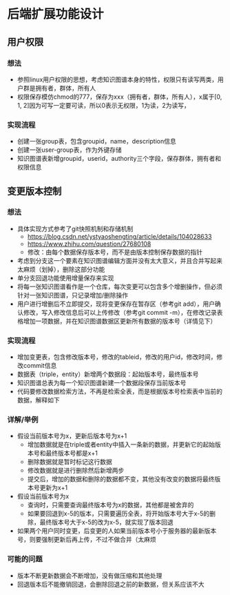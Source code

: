 # 后端扩展功能设计

## 用户权限

### 想法

- 参照linux用户权限的思想，考虑知识图谱本身的特性，权限只有读写两类，用户群是拥有者，群体，所有人
- 权限保存模仿chmod的777，保存为xxx（拥有者，群体，所有人），x属于[0, 1, 2]因为可写一定要可读，所以0表示无权限，1为读，2为读写，

### 实现流程

- 创建一张group表，包含groupid，name，description信息
- 创建一张user-group表，作为外键存储
- 知识图谱表新增groupid，userid，authority三个字段，保存群体，拥有者和权限信息

## 变更版本控制

### 想法

- 具体实现方式参考了git快照机制和存储机制
  - https://blog.csdn.net/ystyaoshengting/article/details/104028633
  - https://www.zhihu.com/question/27680108
  - 修改：由每个数据保存版本号，而不是由版本控制保存数据的指针
- 考虑到分支这一个要素在知识图谱编辑方面并没有太大意义，并且合并写起来太麻烦（划掉），删除这部分功能
- 单分支回退功能使用增量保存来实现
- 将每一张知识图谱看作是一个仓库，每次变更可以包含多个增删操作，但必须针对一张知识图谱，只记录增加/删除操作
- 用户进行增删后不立即提交，现将变更保存在暂存区（参考git add），用户确认修改，写入修改信息后可以上传修改（参考git commit -m），在修改记录表格增加一项数据，并在知识图谱数据区更新所有数据的版本号（详情见下）

### 实现流程

- 增加变更表，包含修改版本号，修改的tableid，修改的用户id，修改时间，修改commit信息
- 数据表（triple，entity）新增两个数据段：起始版本号，最终版本号
- 知识图谱总表为每一个知识图谱新建一个数据段保存当前版本号
- 代码要修改数据检索方法，不再是检索全表，而是根据版本号检索表中当前的数据，解释如下

### 详解/举例

- 假设当前版本号为x，更新后版本号为x+1
  - 增加数据就是在triple或者entity中插入一条新的数据，并更新它的起始版本号和最终版本号都是x+1
  - 删除数据就是暂时标记这行数据
  - 修改数据就是进行删除然后新增两步
  - 提交后，增加的数据和删除的数据都不变，其他没有改变的数据将最终版本号更新为x+1
- 假设当前版本号为x
  - 查询时，只需要查询最终版本号为x的数据，其他都是被舍弃的
  - 如果要回退到x-5的版本，只需要遍历全表，将开始版本号大于x-5的删除，最终版本号大于x-5的改为x-5，就实现了版本回退
- 如果两个用户同时变更，后变更的人如果当前版本号小于服务器的最新版本号，则要强制更新后再上传，不过不做合并（太麻烦

### 可能的问题

- 版本不断更新数据会不断增加，没有做压缩和其他处理
- 回退版本后不能撤销回退，会删除回退之前的新数据，但关系应该不大

